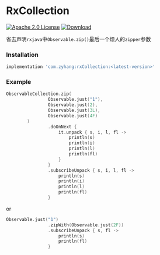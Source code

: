 # RxCollection
[![Apache 2.0 License](https://img.shields.io/badge/license-Apache%202.0-blue.svg?style=flat)](http://www.apache.org/licenses/LICENSE-2.0.html)
[ ![Download](https://api.bintray.com/packages/zyhang/maven/rxCollection/images/download.svg) ](https://bintray.com/zyhang/maven/rxCollection/_latestVersion)

省去声明`rxjava`中`Observable.zip()`最后一个烦人的`zipper`参数

### Installation
```groovy
implementation 'com.zyhang:rxCollection:<latest-version>'
```

### Example
```kotlin
ObservableCollection.zip(
                Observable.just("1"),
                Observable.just(2),
                Observable.just(3L),
                Observable.just(4F)
        )
                .doOnNext {
                    it.unpack { s, i, l, fl ->
                        println(s)
                        println(i)
                        println(l)
                        println(fl)
                    }
                }
                .subscribeUnpack { s, i, l, fl ->
                    println(s)
                    println(i)
                    println(l)
                    println(fl)
                }
```

or 

```kotlin
Observable.just("1")
                .zipWith(Observable.just(2F))
                .subscribeUnpack { s, fl ->
                    println(s)
                    println(fl)
                }
```